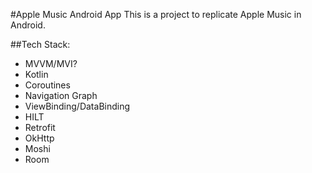 #Apple Music Android App
This is a project to replicate Apple Music in Android.

##Tech Stack:
- MVVM/MVI?
- Kotlin
- Coroutines
- Navigation Graph
- ViewBinding/DataBinding
- HILT
- Retrofit
- OkHttp
- Moshi
- Room